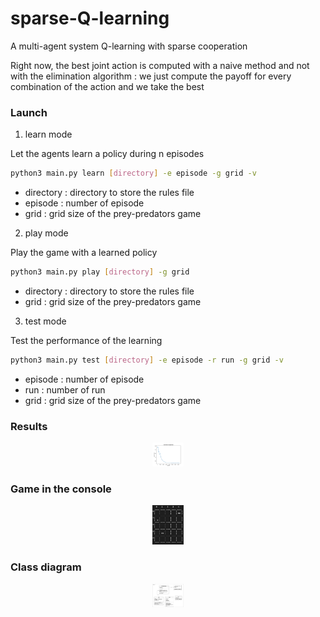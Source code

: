 # sparse-Q-learning
A multi-agent system Q-learning with sparse cooperation

Right now, the best joint action is computed with a naive method and not with the elimination algorithm : we just compute the payoff for every combination of the action and we take the best


### Launch

1. learn mode

Let the agents learn a policy during n episodes

```bash
python3 main.py learn [directory] -e episode -g grid -v
``` 

   * directory : directory to store the rules file
   * episode : number of episode
   * grid : grid size of the prey-predators game

2. play mode

Play the game with a learned policy

```bash
python3 main.py play [directory] -g grid
```

   * directory : directory to store the rules file
   * grid : grid size of the prey-predators game
  
3. test mode

Test the performance of the learning

```bash
python3 main.py test [directory] -e episode -r run -g grid -v
```
   * episode : number of episode
   * run : number of run
   * grid : grid size of the prey-predators game
  
### Results

<p align="center">
  <img src="https://github.com/amaurylekens/sparse-Q-learning/blob/master/images/result_4_4.png" style="width: 10%; height: 10%"/>
</p>

### Game in the console
<p align="center">
  <img src="https://github.com/amaurylekens/sparse-Q-learning/blob/master/images/game_console.png" style="width: 10%; height: 10%"/>
</p>

### Class diagram
<p align="center">
  <img src="https://github.com/amaurylekens/sparse-Q-learning/blob/master/images/class_diagram.png" style="width: 10%; height: 10%"/>
</p>
